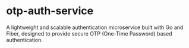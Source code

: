 # otp-auth-service
A lightweight and scalable authentication microservice built with Go and Fiber, designed to provide secure OTP (One-Time Password) based authentication.
